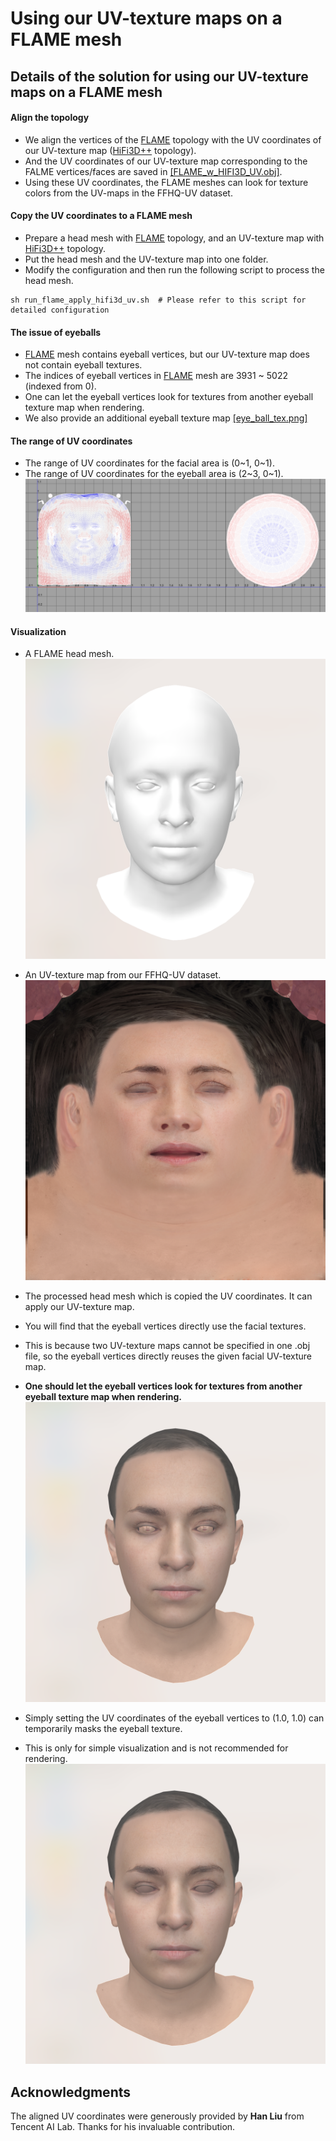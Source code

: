 # Using our UV-texture maps on a FLAME mesh


## Details of the solution for using our UV-texture maps on a FLAME mesh


#### Align the topology
- We align the vertices of the [FLAME](https://flame.is.tue.mpg.de/) topology with the UV coordinates of our UV-texture map ([HiFi3D++](https://github.com/czh-98/REALY) topology).
- And the UV coordinates of our UV-texture map corresponding to the FALME vertices/faces are saved in [[FLAME_w_HIFI3D_UV.obj]](./FLAME_Apply_HIFI3D_UV/flame2hifi3d_assets/FLAME_w_HIFI3D_UV.obj).
- Using these UV coordinates, the FLAME meshes can look for texture colors from the UV-maps in the FFHQ-UV dataset.

#### Copy the UV coordinates to a FLAME mesh
- Prepare a head mesh with [FLAME](https://flame.is.tue.mpg.de/) topology, and an UV-texture map with [HiFi3D++](https://github.com/czh-98/REALY) topology.
- Put the head mesh and the UV-texture map into one folder.
- Modify the configuration and then run the following script to process the head mesh.
```
sh run_flame_apply_hifi3d_uv.sh  # Please refer to this script for detailed configuration
```

#### The issue of eyeballs
- [FLAME](https://flame.is.tue.mpg.de/) mesh contains eyeball vertices, but our UV-texture map does not contain eyeball textures.
- The indices of eyeball vertices in [FLAME](https://flame.is.tue.mpg.de/) mesh are 3931 ~ 5022 (indexed from 0).
- One can let the eyeball vertices look for textures from another eyeball texture map when rendering.
- We also provide an additional eyeball texture map [[eye_ball_tex.png]](./FLAME_Apply_HIFI3D_UV/flame2hifi3d_assets/eye_ball_tex.png)

#### The range of UV coordinates
- The range of UV coordinates for the facial area is (0~1, 0~1).
- The range of UV coordinates for the eyeball area is (2~3, 0~1).
![uv_coordinates_vis.png](./FLAME_Apply_HIFI3D_UV/flame2hifi3d_assets/uv_coordinates_vis.png)

#### Visualization
- A FLAME head mesh.
![FLAME head mesh](./demos/imgs/sample_flame_mesh.png)

- An UV-texture map from our FFHQ-UV dataset.
![HIFI3D++ UV-map](./demos/imgs/sample_hifi3d_uvmap.png)

- The processed head mesh which is copied the UV coordinates. It can apply our UV-texture map.
- You will find that the eyeball vertices directly use the facial textures.
- This is because two UV-texture maps cannot be specified in one .obj file, so the eyeball vertices directly reuses the given facial UV-texture map.
- **One should let the eyeball vertices look for textures from another eyeball texture map when rendering.**
![Processed FLAME head mesh](./demos/imgs/sample_flame_mesh_processed.png)

- Simply setting the UV coordinates of the eyeball vertices to (1.0, 1.0) can temporarily masks the eyeball texture.
- This is only for simple visualization and is not recommended for rendering.
![Processed FLAME head mesh (mask eyeball colors)](./demos/imgs/sample_flame_mesh_processed_maskeyeball.png)


## Acknowledgments
The aligned UV coordinates were generously provided by **Han Liu** from Tencent AI Lab. Thanks for his invaluable contribution.
